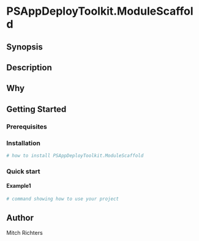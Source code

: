 # PSAppDeployToolkit.ModuleScaffold

## Synopsis

<!-- Enter a synopsis -->

## Description

<!-- Enter a description -->

## Why

<!-- Short reason you created the project -->

## Getting Started

### Prerequisites

<!-- list any prerequisites -->

### Installation

```powershell
# how to install PSAppDeployToolkit.ModuleScaffold

```

### Quick start

#### Example1

```powershell
# command showing how to use your project

```

## Author

Mitch Richters

